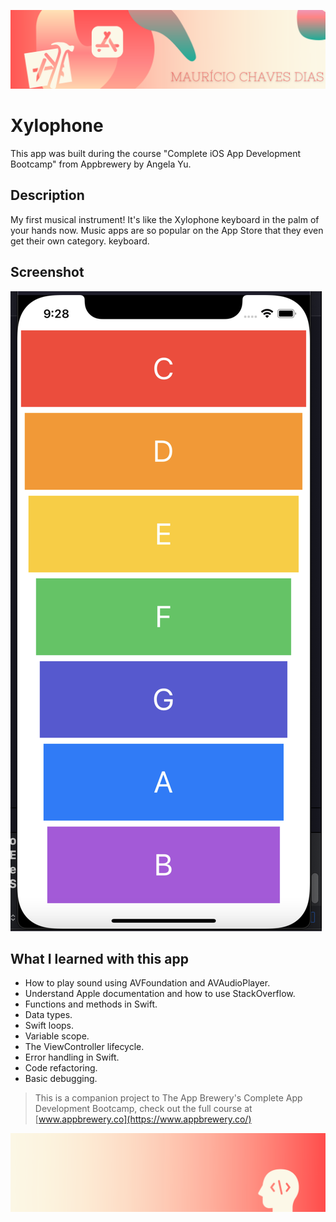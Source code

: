![Begin Banner](Documentation/readme-begin-banner-mau.png)

# Xylophone

This app was built during the course "Complete iOS App Development Bootcamp" from Appbrewery by Angela Yu.

## Description

My first musical instrument! It's like the Xylophone keyboard in the palm of your hands now. Music apps are so popular on the App Store that they even get their own category. keyboard.

## Screenshot

![Screenshot Screenshot](Documentation/Screenshot.png)

## What I learned with this app

* How to play sound using AVFoundation and AVAudioPlayer.
* Understand Apple documentation and how to use StackOverflow.
* Functions and methods in Swift. 
* Data types.
* Swift loops.
* Variable scope.
* The ViewController lifecycle.
* Error handling in Swift.
* Code refactoring.
* Basic debugging.


>This is a companion project to The App Brewery's Complete App Development Bootcamp, check out the full course at [www.appbrewery.co](https://www.appbrewery.co/)

![End Banner](Documentation/readme-end-banner-mau.png)

